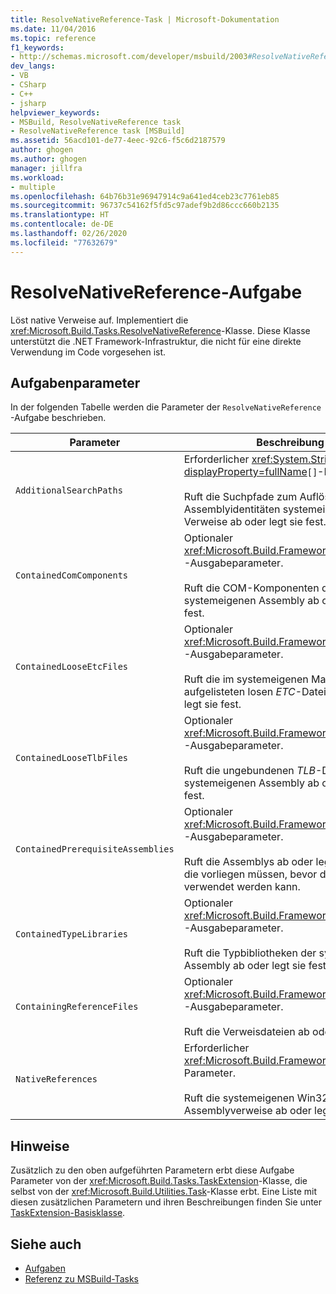 ```yaml
---
title: ResolveNativeReference-Task | Microsoft-Dokumentation
ms.date: 11/04/2016
ms.topic: reference
f1_keywords:
- http://schemas.microsoft.com/developer/msbuild/2003#ResolveNativeReference
dev_langs:
- VB
- CSharp
- C++
- jsharp
helpviewer_keywords:
- MSBuild, ResolveNativeReference task
- ResolveNativeReference task [MSBuild]
ms.assetid: 56acd101-de77-4eec-92c6-f5c6d2187579
author: ghogen
ms.author: ghogen
manager: jillfra
ms.workload:
- multiple
ms.openlocfilehash: 64b76b31e96947914c9a641ed4ceb23c7761eb85
ms.sourcegitcommit: 96737c54162f5fd5c97adef9b2d86ccc660b2135
ms.translationtype: HT
ms.contentlocale: de-DE
ms.lasthandoff: 02/26/2020
ms.locfileid: "77632679"
---
```

# <a name="resolvenativereference-task"></a>ResolveNativeReference-Aufgabe

Löst native Verweise auf. Implementiert die <xref:Microsoft.Build.Tasks.ResolveNativeReference>-Klasse. Diese Klasse unterstützt die .NET Framework-Infrastruktur, die nicht für eine direkte Verwendung im Code vorgesehen ist.

## <a name="task-parameters"></a>Aufgabenparameter

 In der folgenden Tabelle werden die Parameter der `ResolveNativeReference` -Aufgabe beschrieben.

|Parameter|Beschreibung|
|---------------|-----------------|
|`AdditionalSearchPaths`|Erforderlicher <xref:System.String?displayProperty=fullName>`[]`-Parameter.<br /><br /> Ruft die Suchpfade zum Auflösen von Assemblyidentitäten systemeigener Verweise ab oder legt sie fest.|
|`ContainedComComponents`|Optionaler <xref:Microsoft.Build.Framework.ITaskItem>`[]` -Ausgabeparameter.<br /><br /> Ruft die COM-Komponenten der systemeigenen Assembly ab oder legt sie fest.|
|`ContainedLooseEtcFiles`|Optionaler <xref:Microsoft.Build.Framework.ITaskItem>`[]` -Ausgabeparameter.<br /><br /> Ruft die im systemeigenen Manifest aufgelisteten losen *ETC*-Dateien ab oder legt sie fest.|
|`ContainedLooseTlbFiles`|Optionaler <xref:Microsoft.Build.Framework.ITaskItem>`[]` -Ausgabeparameter.<br /><br /> Ruft die ungebundenen *TLB*-Dateien der systemeigenen Assembly ab oder legt sie fest.|
|`ContainedPrerequisiteAssemblies`|Optionaler <xref:Microsoft.Build.Framework.ITaskItem>`[]` -Ausgabeparameter.<br /><br /> Ruft die Assemblys ab oder legt diese fest, die vorliegen müssen, bevor das Manifest verwendet werden kann.|
|`ContainedTypeLibraries`|Optionaler <xref:Microsoft.Build.Framework.ITaskItem>`[]` -Ausgabeparameter.<br /><br /> Ruft die Typbibliotheken der systemeigenen Assembly ab oder legt sie fest.|
|`ContainingReferenceFiles`|Optionaler <xref:Microsoft.Build.Framework.ITaskItem>`[]` -Ausgabeparameter.<br /><br /> Ruft die Verweisdateien ab oder legt sie fest.|
|`NativeReferences`|Erforderlicher <xref:Microsoft.Build.Framework.ITaskItem>`[]`-Parameter.<br /><br /> Ruft die systemeigenen Win32-Assemblyverweise ab oder legt diese fest.|

## <a name="remarks"></a>Hinweise

 Zusätzlich zu den oben aufgeführten Parametern erbt diese Aufgabe Parameter von der <xref:Microsoft.Build.Tasks.TaskExtension>-Klasse, die selbst von der <xref:Microsoft.Build.Utilities.Task>-Klasse erbt. Eine Liste mit diesen zusätzlichen Parametern und ihren Beschreibungen finden Sie unter [TaskExtension-Basisklasse](../msbuild/taskextension-base-class.md).

## <a name="see-also"></a>Siehe auch

- [Aufgaben](../msbuild/msbuild-tasks.md)
- [Referenz zu MSBuild-Tasks](../msbuild/msbuild-task-reference.md)

